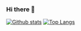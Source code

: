 ### Hi there 👋

<!--
**TheWhc/TheWhc** is a ✨ _special_ ✨ repository because its `README.md` (this file) appears on your GitHub profile.

Here are some ideas to get you started:

- 🔭 I’m currently working on ...
- 🌱 I’m currently learning ...
- 👯 I’m looking to collaborate on ...
- 🤔 I’m looking for help with ...
- 💬 Ask me about ...
- 📫 How to reach me: ...
- 😄 Pronouns: ...
- ⚡ Fun fact: ...
-->

[![Github stats](https://github-readme-stats.vercel.app/api?username=YourUsername&show_icons=true&include_all_commits=true)](https://github.com/YourUsername/github-readme-stats)
[![Top Langs](https://github-readme-stats.vercel.app/api/top-langs/?username=YourUsername&layout=compact)](https://github.com/YourUsername/github-readme-stats)


